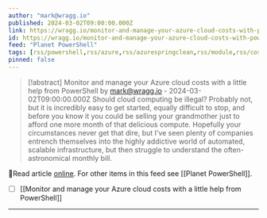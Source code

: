 ```yaml
---
author: "mark@wragg.io"
published: 2024-03-02T09:00:00.000Z
link: https://wragg.io/monitor-and-manage-your-azure-cloud-costs-with-powershell/
id: https://wragg.io/monitor-and-manage-your-azure-cloud-costs-with-powershell
feed: "Planet PowerShell"
tags: [rss/powershell,rss/azure,rss/azurespringclean,rss/module,rss/costmanagement,rss/cloudcomputing]
pinned: false
---
```

> [!abstract] Monitor and manage your Azure cloud costs with a little help from PowerShell by mark@wragg.io - 2024-03-02T09:00:00.000Z
> Should cloud computing be illegal? Probably not, but it is incredibly easy to get started, equally difficult to stop, and before you know it you could be selling your grandmother just to afford one more month of that delicious compute. Hopefully your circumstances never get that dire, but I’ve seen plenty of companies entrench themselves into the highly addictive world of automated, scalable infrastructure, but then struggle to understand the often-astronomical monthly bill.

🔗Read article [online](https://wragg.io/monitor-and-manage-your-azure-cloud-costs-with-powershell/). For other items in this feed see [[Planet PowerShell]].

- [ ] [[Monitor and manage your Azure cloud costs with a little help from PowerShell]]
- - -

